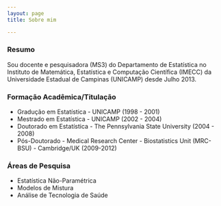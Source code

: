 ```yaml
---
layout: page
title: Sobre mim

---
```


### Resumo
Sou docente e pesquisadora (MS3) do Departamento de Estatística no Instituto de Matemática, Estatística e Computação Científica (IMECC) da Universidade Estadual de Campinas (UNICAMP) desde Julho 2013. 

### Formação Acadêmica/Titulação
- Gradução em Estatística - UNICAMP (1998 - 2001)
- Mestrado em Estatística - UNICAMP (2002 - 2004)
- Doutorado em Estatística - The Pennsylvania State University (2004 - 2008)
- Pós-Doutorado - Medical Research Center - Biostatistics Unit (MRC-BSU) - Cambridge/UK (2009-2012)

### Áreas de Pesquisa
* Estatística Não-Paramétrica
* Modelos de Mistura
* Análise de Tecnologia de Saúde
